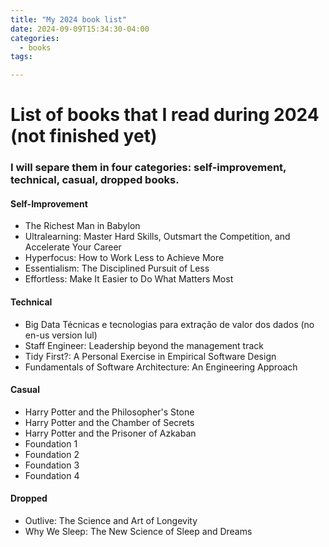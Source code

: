 ```yaml
---
title: "My 2024 book list"
date: 2024-09-09T15:34:30-04:00
categories: 
  - books
tags:

---
```

# List of books that I read during 2024 (not finished yet)

### I will separe them in four categories: self-improvement, technical, casual, dropped books.

#### Self-Improvement

- The Richest Man in Babylon
- Ultralearning: Master Hard Skills, Outsmart the Competition, and Accelerate Your Career
- Hyperfocus: How to Work Less to Achieve More
- Essentialism: The Disciplined Pursuit of Less
- Effortless: Make It Easier to Do What Matters Most 

#### Technical

- Big Data Técnicas e tecnologias para extração de valor dos dados (no en-us version lul)
- Staff Engineer: Leadership beyond the management track
- Tidy First?: A Personal Exercise in Empirical Software Design
- Fundamentals of Software Architecture: An Engineering Approach

#### Casual

- Harry Potter and the Philosopher's Stone 
- Harry Potter and the Chamber of Secrets
- Harry Potter and the Prisoner of Azkaban
- Foundation 1
- Foundation 2
- Foundation 3
- Foundation 4 

#### Dropped

- Outlive: The Science and Art of Longevity
- Why We Sleep: The New Science of Sleep and Dreams